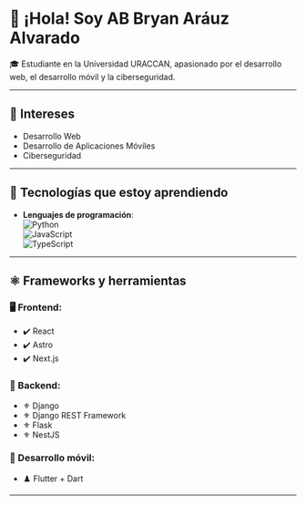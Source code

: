 # 👋 ¡Hola! Soy AB Bryan Aráuz Alvarado

🎓 Estudiante en la Universidad URACCAN, apasionado por el desarrollo web, el desarrollo móvil y la ciberseguridad.

---

## 👀 Intereses
- Desarrollo Web
- Desarrollo de Aplicaciones Móviles
- Ciberseguridad

---

## 🌱 Tecnologías que estoy aprendiendo
- **Lenguajes de programación**:  
  ![Python](https://img.shields.io/badge/Python-3776AB?style=flat&logo=python&logoColor=white)  
  ![JavaScript](https://img.shields.io/badge/JavaScript-F7DF1E?style=flat&logo=javascript&logoColor=black)  
  ![TypeScript](https://img.shields.io/badge/TypeScript-3178C6?style=flat&logo=typescript&logoColor=white)

---

## ⚛️ Frameworks y herramientas

### 🖥️ Frontend:
- ✔️ React  
- ✔️ Astro  
- ✔️ Next.js

### 🔧 Backend:
- ⚜️ Django  
- ⚜️ Django REST Framework  
- ⚜️ Flask  
- ⚜️ NestJS

### 📱 Desarrollo móvil:
- ♟️ Flutter + Dart

---


